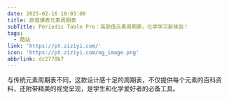 ```yaml
---
date: 2025-02-16 18:03:08
title: 颜值爆表元素周期表
subTitle: Periodic Table Pro：高颜值元素周期表，化学学习新体验！
tags:
  - 酷站
link: 'https://pt.ziziyi.com/'
icon: 'https://pt.ziziyi.com/og_image.png'
abbrlink: dc2770b7
---
```


与传统元素周期表不同，这款设计感十足的周期表，不仅提供每个元素的百科资料，还附带精美的视觉呈现，是学生和化学爱好者的必备工具。